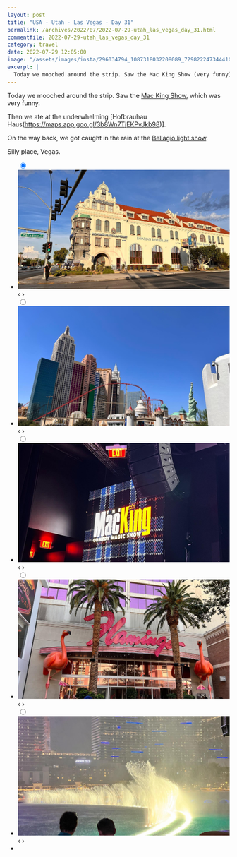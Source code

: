 ```yaml
---
layout: post
title: "USA - Utah - Las Vegas - Day 31"
permalink: /archives/2022/07/2022-07-29-utah_las_vegas_day_31.html
commentfile: 2022-07-29-utah_las_vegas_day_31
category: travel
date: 2022-07-29 12:05:00
image: "/assets/images/insta/296034794_1087318032208089_7298222473444104140_n_17951292749060318.jpg"
excerpt: |
  Today we mooched around the strip. Saw the Mac King Show (very funny). Ate at the Hofbrauhau Haus. Got caught in the rain at the Bellagio light show. Silly place, Vegas.
---
```


Today we mooched around the strip. Saw the [Mac King Show](https://www.mackingshow.com/), which was very funny.

Then we ate at the underwhelming [Hofbrauhau Haus(https://maps.app.goo.gl/3b8Wn7TjEKPvJkb98)].

On the way back, we got caught in the rain at the [Bellagio light show](https://maps.app.goo.gl/xRjECiRsk8X8Ppyj8).

Silly place, Vegas.

<ul class="slides">
    <input type="radio" name="radio-btn" id="img-1" checked="checked" />
    <li class="slide-container">
        <div class="slide">
          <a href="/assets/images/insta/296270592_553603636478175_6349524576293019130_n_17923705091362161.jpg"><img src="/assets/images/insta/296270592_553603636478175_6349524576293019130_n_17923705091362161.jpg" /></a>
        </div>
    <div class="nav">
      <label for="img-5" class="prev">&#x2039;</label>
      <label for="img-2" class="next">&#x203a;</label>
    </div>
    </li>
        <input type="radio" name="radio-btn" id="img-2"  />
    <li class="slide-container">
        <div class="slide">
          <a href="/assets/images/insta/296637621_856016522029239_9070205746128762747_n_17929151600299716.jpg"><img src="/assets/images/insta/296637621_856016522029239_9070205746128762747_n_17929151600299716.jpg" /></a>
        </div>
    <div class="nav">
      <label for="img-1" class="prev">&#x2039;</label>
      <label for="img-3" class="next">&#x203a;</label>
    </div>
    </li>
        <input type="radio" name="radio-btn" id="img-3"  />
    <li class="slide-container">
        <div class="slide">
          <a href="/assets/images/insta/296575129_584147383151713_3801750875592245633_n_17879811902674646.jpg"><img src="/assets/images/insta/296575129_584147383151713_3801750875592245633_n_17879811902674646.jpg" /></a>
        </div>
    <div class="nav">
      <label for="img-2" class="prev">&#x2039;</label>
      <label for="img-4" class="next">&#x203a;</label>
    </div>
    </li>
        <input type="radio" name="radio-btn" id="img-4"  />
    <li class="slide-container">
        <div class="slide">
          <a href="/assets/images/insta/296092573_1194062241374966_2518380802524565184_n_18020895991409748.jpg"><img src="/assets/images/insta/296092573_1194062241374966_2518380802524565184_n_18020895991409748.jpg" /></a>
        </div>
    <div class="nav">
      <label for="img-3" class="prev">&#x2039;</label>
      <label for="img-5" class="next">&#x203a;</label>
    </div>
    </li>
    <input type="radio" name="radio-btn" id="img-5" />
    <li class="slide-container">
        <div class="slide">
          <a href="/assets/images/insta/296034794_1087318032208089_7298222473444104140_n_17951292749060318.jpg"><img src="/assets/images/insta/296034794_1087318032208089_7298222473444104140_n_17951292749060318.jpg" /></a>
        </div>
    <div class="nav">
      <label for="img-4" class="prev">&#x2039;</label>
      <label for="img-1" class="next">&#x203a;</label>
    </div>
    </li>
			
<li class="nav-dots">
      <label for="img-1" class="nav-dot" id="img-dot-1"></label>
      <label for="img-2" class="nav-dot" id="img-dot-2"></label>
      <label for="img-3" class="nav-dot" id="img-dot-3"></label>
      <label for="img-4" class="nav-dot" id="img-dot-4"></label>
      <label for="img-5" class="nav-dot" id="img-dot-5"></label>
</li>
</ul>
